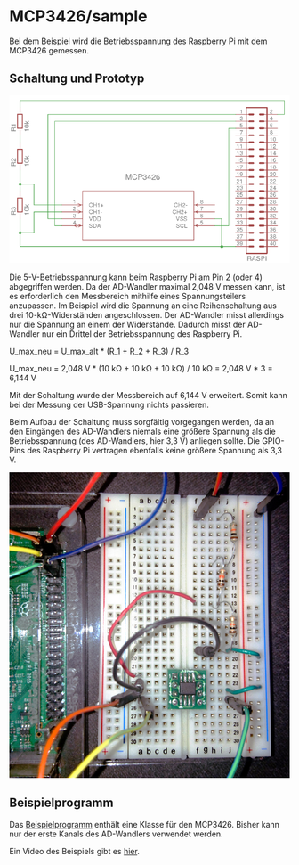 # MCP3426/sample

Bei dem Beispiel wird die Betriebsspannung des Raspberry Pi mit dem MCP3426 gemessen.

## Schaltung und Prototyp

![Beispielschaltung](mcp3426_sample.png)

Die 5-V-Betriebsspannung kann beim Raspberry Pi am Pin 2 (oder 4)
abgegriffen werden. Da der AD-Wandler maximal 2,048 V messen kann, ist
es erforderlich den Messbereich mithilfe eines Spannungsteilers
anzupassen. Im Beispiel wird die Spannung an eine Reihenschaltung aus
drei 10-kΩ-Widerständen angeschlossen. Der AD-Wandler misst allerdings
nur die Spannung an einem der Widerstände. Dadurch misst der
AD-Wandler nur ein Drittel der Betriebsspannung des Raspberry Pi.

U_max_neu = U_max_alt * (R_1 + R_2 + R_3) / R_3

U_max_neu = 2,048 V * (10 kΩ + 10 kΩ + 10 kΩ) / 10 kΩ = 2,048 V * 3 = 6,144 V

Mit der Schaltung wurde der Messbereich auf 6,144 V erweitert. Somit kann bei der Messung der USB-Spannung nichts passieren.

Beim Aufbau der Schaltung muss sorgfältig vorgegangen werden, da an den Eingängen des AD-Wandlers niemals eine größere Spannung als die Betriebsspannung (des AD-Wandlers, hier 3,3 V) anliegen sollte. Die GPIO-Pins des Raspberry Pi vertragen ebenfalls keine größere Spannung als 3,3 V.

![Prototyp](mcp3426_sample_prototype.jpg)

## Beispielprogramm

Das [Beispielprogramm](mcp3426_sample.py) enthält eine Klasse für den MCP3426. Bisher kann nur der erste Kanals des AD-Wandlers verwendet werden.

Ein Video des Beispiels gibt es [hier](https://archive.org/details/mcp3426_sample).
